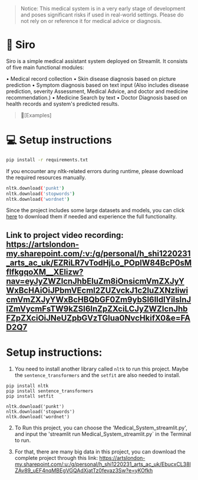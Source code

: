 > Notice: This medical system is in a very early stage of development and poses significant risks if used in real-world settings. Please do not rely on or reference it for medical advice or diagnosis.

# 🧬 Siro
Siro is a simple medical assistant system deployed on Streamlit. It consists of five main functional modules:

•	Medical record collection 
•	Skin disease diagnosis based on picture prediction
•	Symptom diagnosis based on text input (Also includes disease prediction, severity Assessment, Medical Advice, and doctor and medicine recommendation.)
•	Medicine Search by text
•	Doctor Diagnosis based on health records and system's predicted results.

> 🔗[Examples]

# 💻 Setup instructions
```bash
pip install -r requirements.txt 
```
If you encounter any nltk-related errors during runtime, please download the required resources manually.
```bash
nltk.download('punkt')
nltk.download('stopwords')
nltk.download('wordnet') 
```
Since the project includes some large datasets and models, you can click [here]( https://artslondon-my.sharepoint.com/:u:/g/personal/h_shi1220231_arts_ac_uk/EbucxCL38lZAv89_uEF4nqMBEgVGQAdXjatTz0fevaz3Sw?e=yKOfkh) to download them if needed and experience the full functionality.


## Link to project video recording: https://artslondon-my.sharepoint.com/:v:/g/personal/h_shi1220231_arts_ac_uk/EZRiLR7vTodHjLo_POplW84BcP0sMflfkgqoXM__XElizw?nav=eyJyZWZlcnJhbEluZm8iOnsicmVmZXJyYWxBcHAiOiJPbmVEcml2ZUZvckJ1c2luZXNzIiwicmVmZXJyYWxBcHBQbGF0Zm9ybSI6IldlYiIsInJlZmVycmFsTW9kZSI6InZpZXciLCJyZWZlcnJhbFZpZXciOiJNeUZpbGVzTGlua0NvcHkifX0&e=FAD2Q7

# Setup instructions:

1. You need to install another library called `nltk` to run this project. Maybe the `sentence_transformers` and the `setfit` are also needed to install.

```
pip install nltk
pip install sentence_transformers
pip install setfit

nltk.download('punkt')
nltk.download('stopwords')
nltk.download('wordnet')

```

2. To Run this project, you can choose the 'Medical_System_streamlit.py', and input the 'streamlit run Medical_System_streamlit.py` in the Terminal to run.

3. For that, there are many big data in this project, you can download the complete project through this link: https://artslondon-my.sharepoint.com/:u:/g/personal/h_shi1220231_arts_ac_uk/EbucxCL38lZAv89_uEF4nqMBEgVGQAdXjatTz0fevaz3Sw?e=yKOfkh
